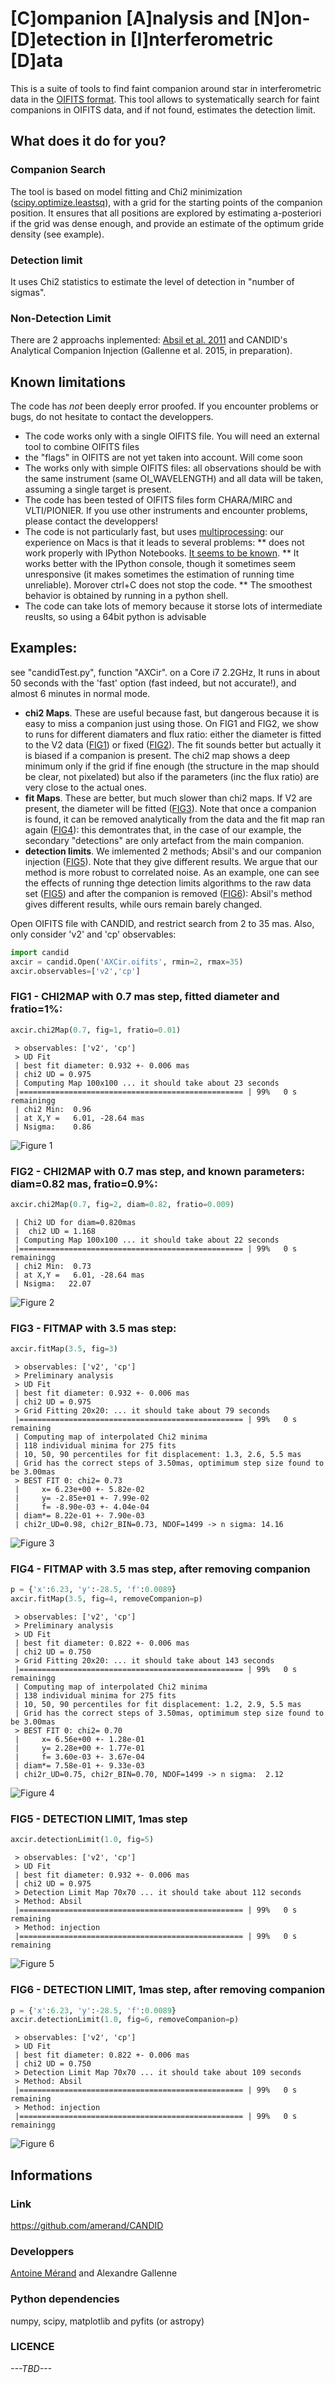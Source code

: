 # [C]ompanion [A]nalysis and [N]on-[D]etection in [I]nterferometric [D]ata

This is a suite of tools to find faint companion around star in interferometric data in the [OIFITS format](http://www.mrao.cam.ac.uk/research/optical-interferometry/oifits/). This tool allows to systematically search for faint companions in OIFITS data, and if not found, estimates the detection limit.

## What does it do for you?

### Companion Search

The tool is based on model fitting and Chi2 minimization ([scipy.optimize.leastsq](http://docs.scipy.org/doc/scipy-0.14.0/reference/generated/scipy.optimize.leastsq.html)), with a grid for the starting points of the companion position. It ensures that all positions are explored by estimating a-posteriori if the grid was dense enough, and provide an estimate of the optimum gride density (see example).

### Detection limit
It uses Chi2 statistics to estimate the level of detection in "number of sigmas".

### Non-Detection Limit
There are 2 approachs inplemented: [Absil et al. 2011](http://adsabs.harvard.edu/abs/2011A%26A...535A..68A) and CANDID's Analytical Companion Injection (Gallenne et al. 2015, in preparation).

## Known limitations

The code has *not* been deeply error proofed. If you encounter problems or bugs, do not hesitate to contact the developpers.

* The code works only with a single OIFITS file. You will need an external tool to combine OIFITS files
* the "flags" in OIFITS are not yet taken into account. Will come soon
* The works only with simple OIFITS files: all observations should be with the same instrument (same OI_WAVELENGTH) and all data will be taken, assuming a single target is present.
* The code has been tested of OIFITS files form CHARA/MIRC and VLTI/PIONIER. If you use other instruments and encounter problems, please contact the developpers!
* The code is not particularly fast, but uses [multiprocessing](https://docs.python.org/2/library/multiprocessing.html): our experience on Macs is that it leads to several problems:
** does not work properly with IPython Notebooks. [It seems to be known](https://github.com/ipython/ipython/issues/6109).
** It works better with the IPython console, though it sometimes seem unresponsive (it makes sometimes the estimation of running time unreliable). Morover ctrl+C does not stop the code.
** The smoothest behavior is obtained by running in a python shell.
* The code can take lots of memory because it storse lots of intermediate reuslts, so using a 64bit python is advisable

## Examples:

see "candidTest.py", function "AXCir". on a Core i7 2.2GHz, It runs in about 50 seconds with the 'fast' option (fast indeed, but not accurate!), and almost 6 minutes in normal mode.
* **chi2 Maps**. These are useful because fast, but dangerous because it is easy to miss a companion just using those. On FIG1 and FIG2, we show to runs for different diamaters and flux ratio: either the diameter is fitted to the V2 data ([FIG1](https://github.com/amerand/CANDID/blob/master/doc/figure_1.png)) or fixed ([FIG2](https://github.com/amerand/CANDID/blob/master/doc/figure_2.png)). The fit sounds better but actually it is biased if a companion is present. The chi2 map shows a deep minimum only if the grid if fine enough (the structure in the map should be clear, not pixelated) but also if the parameters (inc the flux ratio) are very close to the actual ones.
* **fit Maps**. These are better, but much slower than chi2 maps. If V2 are present, the diameter will be fitted ([FIG3](https://github.com/amerand/CANDID/blob/master/doc/figure_3.png)). Note that once a companion is found, it can be removed analytically from the data and the fit map ran again ([FIG4](https://github.com/amerand/CANDID/blob/master/doc/figure_4.png)): this demontrates that, in the case of our example, the secondary "detections" are only artefact from the main companion.
* **detection limits**. We imlemented 2 methods; Absil's and our companion injection ([FIG5](https://github.com/amerand/CANDID/blob/master/doc/figure_5.png)). Note that they give different results. We argue that our method is more robust to correlated noise. As an example, one can see the effects of running thge detection limits algorithms to the raw data set ([FIG5](https://github.com/amerand/CANDID/blob/master/doc/figure_5.png)) and after the companion is removed ([FIG6](https://github.com/amerand/CANDID/blob/master/doc/figure_6.png)): Absil's method gives different results, while ours remain barely changed.


Open OIFITS file with CANDID, and restrict search from 2 to 35 mas. Also, only consider 'v2' and 'cp' observables:
```python
import candid
axcir = candid.Open('AXCir.oifits', rmin=2, rmax=35)
axcir.observables=['v2','cp']
```

### FIG1 - CHI2MAP with 0.7 mas step, fitted diameter and fratio=1%:
```python
axcir.chi2Map(0.7, fig=1, fratio=0.01)
```
```
 > observables: ['v2', 'cp']
 > UD Fit
 | best fit diameter: 0.932 +- 0.006 mas
 | chi2 UD = 0.975
 | Computing Map 100x100 ... it should take about 23 seconds
 |================================================== | 99%   0 s remainingg
 | chi2 Min:  0.96
 | at X,Y =   6.01, -28.64 mas
 | Nsigma:    0.86
```
![Figure 1](https://github.com/amerand/CANDID/blob/master/doc/figure_1.png)

### FIG2 - CHI2MAP with 0.7 mas step, and known parameters: diam=0.82 mas, fratio=0.9%:
```python
axcir.chi2Map(0.7, fig=2, diam=0.82, fratio=0.009)
```
```
 | Chi2 UD for diam=0.820mas
 |  chi2 UD = 1.168
 | Computing Map 100x100 ... it should take about 22 seconds
 |================================================== | 99%   0 s remainingg
 | chi2 Min:  0.73
 | at X,Y =   6.01, -28.64 mas
 | Nsigma:   22.07
```
![Figure 2](https://github.com/amerand/CANDID/blob/master/doc/figure_2.png)

### FIG3 - FITMAP with 3.5 mas step:
```python
axcir.fitMap(3.5, fig=3)
```
```
 > observables: ['v2', 'cp']
 > Preliminary analysis
 > UD Fit
 | best fit diameter: 0.932 +- 0.006 mas
 | chi2 UD = 0.975
 > Grid Fitting 20x20: ... it should take about 79 seconds
 |================================================== | 99%   0 s remaining
 | Computing map of interpolated Chi2 minima
 | 118 individual minima for 275 fits
 | 10, 50, 90 percentiles for fit displacement: 1.3, 2.6, 5.5 mas
 | Grid has the correct steps of 3.50mas, optimimum step size found to be 3.00mas
 > BEST FIT 0: chi2= 0.73
 |     x= 6.23e+00 +- 5.82e-02
 |     y= -2.85e+01 +- 7.99e-02
 |     f= -8.90e-03 +- 4.04e-04
 | diam*= 8.22e-01 +- 7.90e-03
 | chi2r_UD=0.98, chi2r_BIN=0.73, NDOF=1499 -> n sigma: 14.16
```
![Figure 3](https://github.com/amerand/CANDID/blob/master/doc/figure_3.png)

### FIG4 - FITMAP with 3.5 mas step, after removing companion
```python
p = {'x':6.23, 'y':-28.5, 'f':0.0089}
axcir.fitMap(3.5, fig=4, removeCompanion=p)
```
```
 > observables: ['v2', 'cp']
 > Preliminary analysis
 > UD Fit
 | best fit diameter: 0.822 +- 0.006 mas
 | chi2 UD = 0.750
 > Grid Fitting 20x20: ... it should take about 143 seconds
 |================================================== | 99%   0 s remainingg
 | Computing map of interpolated Chi2 minima
 | 138 individual minima for 275 fits
 | 10, 50, 90 percentiles for fit displacement: 1.2, 2.9, 5.5 mas
 | Grid has the correct steps of 3.50mas, optimimum step size found to be 3.00mas
 > BEST FIT 0: chi2= 0.70
 |     x= 6.56e+00 +- 1.28e-01
 |     y= 2.28e+00 +- 1.77e-01
 |     f= 3.60e-03 +- 3.67e-04
 | diam*= 7.58e-01 +- 9.33e-03
 | chi2r_UD=0.75, chi2r_BIN=0.70, NDOF=1499 -> n sigma:  2.12
```

![Figure 4](https://github.com/amerand/CANDID/blob/master/doc/figure_4.png)

### FIG5 - DETECTION LIMIT, 1mas step
```python
axcir.detectionLimit(1.0, fig=5)
```
```
 > observables: ['v2', 'cp']
 > UD Fit
 | best fit diameter: 0.932 +- 0.006 mas
 | chi2 UD = 0.975
 > Detection Limit Map 70x70 ... it should take about 112 seconds
 > Method: Absil
 |================================================== | 99%   0 s remaining
 > Method: injection
 |================================================== | 99%   0 s remaining
```

![Figure 5](https://github.com/amerand/CANDID/blob/master/doc/figure_5.png)

### FIG6 - DETECTION LIMIT, 1mas step, after removing companion
```python
p = {'x':6.23, 'y':-28.5, 'f':0.0089}
axcir.detectionLimit(1.0, fig=6, removeCompanion=p)
```
```
 > observables: ['v2', 'cp']
 > UD Fit
 | best fit diameter: 0.822 +- 0.006 mas
 | chi2 UD = 0.750
 > Detection Limit Map 70x70 ... it should take about 109 seconds
 > Method: Absil
 |================================================== | 99%   0 s remaining
 > Method: injection
 |================================================== | 99%   0 s remainingg
```
![Figure 6](https://github.com/amerand/CANDID/blob/master/doc/figure_6.png)

## Informations

### Link
https://github.com/amerand/CANDID

### Developpers
[Antoine Mérand](mailto:amerand@eso.org) and Alexandre Gallenne

### Python dependencies
numpy, scipy, matplotlib and pyfits (or astropy)

### LICENCE
*---TBD---*